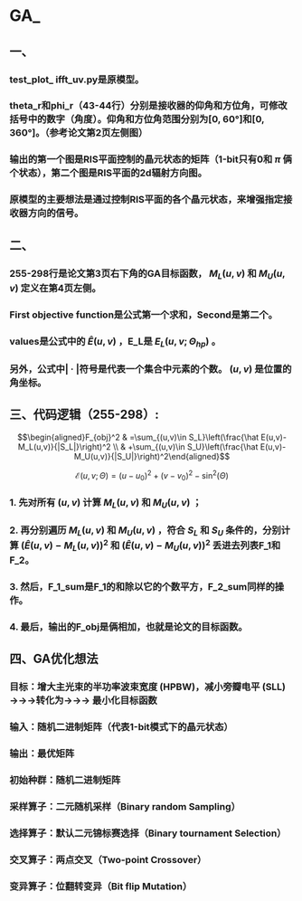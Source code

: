# GA_

## 一、

### test_plot_ ifft_uv.py是原模型。
### theta_r和phi_r（43-44行）分别是接收器的仰角和方位角，可修改括号中的数字（角度）。仰角和方位角范围分别为[0, 60°]和[0, 360°]。（参考论文第2页左侧图）
### 输出的第一个图是RIS平面控制的晶元状态的矩阵（1-bit只有0和 $\pi$ 俩个状态），第二个图是RIS平面的2d辐射方向图。
### 原模型的主要想法是通过控制RIS平面的各个晶元状态，来增强指定接收器方向的信号。


## 二、

### 255-298行是论文第3页右下角的GA目标函数， $M_L(u,v)$ 和 $M_U(u,v)$ 定义在第4页左侧。
### **First objective function**是公式第一个求和，**Second**是第二个。
### values是公式中的 $\hat{E}(u,v)$ ，E_L是 $E_L(u,v;\Theta_{hp})$ 。
### 另外，公式中| · |符号是代表一个集合中元素的个数。 $(u,v)$ 是位置的角坐标。


## 三、代码逻辑（255-298）:

$$\begin{aligned}F_{obj}^2 & =\sum_{(u,v)\in S_L}\left(\frac{\hat E(u,v)-M_L(u,v)}{|S_L|}\right)^2 \\  & +\sum_{(u,v)\in S_U}\left(\frac{\hat E(u,v)-M_U(u,v)}{|S_U|}\right)^2\end{aligned}$$

$$\mathcal{E}(u,v;\Theta)=(u-u_0)^2+(v-v_0)^2-\sin^2(\Theta)$$



### 1. 先对所有 $(u,v)$ 计算 $M_L(u,v)$ 和 $M_U(u,v)$ ；
### 2. 再分别遍历 $M_L(u,v)$ 和 $M_U(u,v)$ ，符合 $S_L$ 和 $S_U$ 条件的，分别计算 $(\hat{E}(u,v)-M_L(u,v))^2$ 和 $(\hat{E}(u,v)-M_U(u,v))^2$ 丢进去列表F_1和F_2。
### 3. 然后，F_1_sum是F_1的和除以它的个数平方，F_2_sum同样的操作。
### 4. 最后，输出的F_obj是俩相加，也就是论文的目标函数。


## 四、GA优化想法

### 目标：增大主光束的半功率波束宽度 (HPBW)，减小旁瓣电平 (SLL)   →→→转化为→→→   最小化目标函数
### 输入：随机二进制矩阵（代表1-bit模式下的晶元状态）
### 输出：最优矩阵
### 初始种群：随机二进制矩阵
### 采样算子：二元随机采样（Binary random Sampling）
### 选择算子：默认二元锦标赛选择（Binary tournament Selection）
### 交叉算子：两点交叉（Two-point Crossover）
### 变异算子：位翻转变异（Bit flip Mutation）



